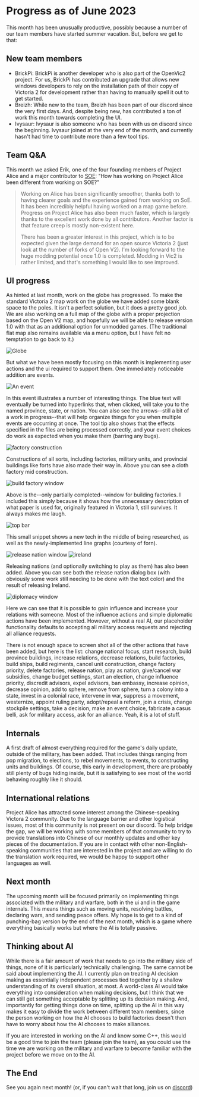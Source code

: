# Progress as of June 2023

This month has been unusually productive, possibly because a number of our team members have started summer vacation. But, before we get to that:

## New team members

- BrickPi: BrickPi is another developer who is also part of the OpenVic2 project. For us, BrickPi has contributed an upgrade that allows new windows developers to rely on the installation path of their copy of Victoria 2 for development rather than having to manually spell it out to get started.
- Breizh: While new to the team, Breizh has been part of our discord since the very first days. And, despite being new, has contributed a ton of work this month towards completing the UI.
- Ivysaur: Ivysaur is also someone who has been with us on discord since the beginning. Ivysaur joined at the very end of the month, and currently hasn't had time to contribute more than a few tool tips.

## Team Q&A

This month we asked Erik, one of the four founding members of Project Alice and a major contributor to [SOE](https://github.com/symphony-of-empires/symphony-of-empires): "How has working on Project Alice been different from working on SOE?"

> Working on Alice has been significantly smoother, thanks both to having clearer goals and the experience gained from working on SoE. It has been incredibly helpful having worked on a map game before. Progress on Project Alice has also been much faster, which is largely thanks to the excellent work done by all contributors. Another factor is that feature creep is mostly non-existent here.
> 
> There has been a greater interest in this project, which is to be expected given the large demand for an open source Victoria 2 (just look at the number of forks of Open V2). I'm looking forward to the huge modding potential once 1.0 is completed. Modding in Vic2 is rather limited, and that's something I would like to see improved.

## UI progress

As hinted at last month, work on the globe has progressed. To make the standard Victoria 2 map work on the globe we have added some blank space to the poles. It isn't a perfect solution, but it does a pretty good job. We are also working on a full map of the globe with a proper projection based on the Open V2 map, and hopefully we will be able to release version 1.0 with that as an additional option for unmodded games. (The traditional flat map also remains available via a menu option, but I have felt no temptation to go back to it.)

![Globe](./images/globe.png)

But what we have been mostly focusing on this month is implementing user actions and the ui required to support them. One immediately noticeable addition are events.

![An event](./images/event.png)

In this event illustrates a number of interesting things. The blue text will eventually be turned into hyperlinks that, when clicked, will take you to the named province, state, or nation. You can also see the arrows--still a bit of a work in progress--that will help organize things for you when multiple events are occurring at once. The tool tip also shows that the effects specified in the files are being processed correctly, and your event choices do work as expected when you make them (barring any bugs).

![factory construction](./images/factories.png)

Constructions of all sorts, including factories, military units, and provincial buildings like forts have also made their way in. Above you can see a cloth factory mid construction.

![build factory window](./images/buildwindow.png)

Above is the--only partially completed--window for building factories. I included this simply because it shows how the unnecessary description of what paper is used for, originally featured in Victoria 1, still survives. It always makes me laugh.

![top bar](./images/tech.png)

This small snippet shows a new tech in the middle of being researched, as well as the newly-implemented line graphs (courtesy of forn).

![release nation window](./images/release.png)
![ireland](./images/ireland.png)

Releasing nations (and optionally switching to play as them) has also been added. Above you can see both the release nation dialog box (with obviously some work still needing to be done with the text color) and the result of releasing Ireland.

![diplomacy window](./images/diplomacy.png)

Here we can see that it is possible to gain influence and increase your relations with someone. Most of the influence actions and simple diplomatic actions have been implemented. However, without a real AI, our placeholder functionality defaults to accepting all military access requests and rejecting all alliance requests.

There is not enough space to screen shot all of the other actions that have been added, but here is the list: change national focus, start research, build province buildings, increase relations, decrease relations, build factories, build ships, build regiments, cancel unit construction, change factory priority, delete factories, release nation, play as nation, give/cancel war subsidies, change budget settings, start an election, change influence priority, discredit advisors, expel advisors, ban embassy, increase opinion, decrease opinion, add to sphere, remove from sphere, turn a colony into a state, invest in a colonial race, intervene in war, suppress a movement, westernize, appoint ruling party, adopt/repeal a reform, join a crisis, change stockpile settings, take a decision, make an event choice, fabricate a casus belli, ask for military access, ask for an alliance. Yeah, it is a lot of stuff.

## Internals

A first draft of almost everything required for the game's daily update, outside of the military, has been added. That includes things ranging from pop migration, to elections, to rebel movements, to events, to constructing units and buildings. Of course, this early in development, there are probably still plenty of bugs hiding inside, but it is satisfying to see most of the world behaving roughly like it should.

## International relations

Project Alice has attracted some interest among the Chinese-speaking Victora 2 community. Due to the language barrier and other logistical issues, most of this community is not present on our discord. To help bridge the gap, we will be working with some members of that community to try to provide translations into Chinese of our monthly updates and other key pieces of the documentation. If you are in contact with other non-English-speaking communities that are interested in the project and are willing to do the translation work required, we would be happy to support other languages as well.

## Next month

The upcoming month will be focused primarily on implementing things associated with the military and warfare, both in the ui and in the game internals. This means things such as moving units, resolving battles, declaring wars, and sending peace offers. My hope is to get to a kind of punching-bag version by the end of the next month, which is a game where everything basically works but where the AI is totally passive.

## Thinking about AI

While there is a fair amount of work that needs to go into the military side of things, none of it is particularly technically challenging. The same cannot be said about implementing the AI. I currently plan on treating AI decision making as essentially independent processes tied together by a shallow understanding of its overall situation, at most. A world-class AI would take everything into consideration when making decisions, but I think that we can still get something acceptable by splitting up its decision making. And, importantly for getting things done on time, splitting up the AI in this way makes it easy to divide the work between different team members, since the person working on how the AI chooses to build factories doesn't then have to worry about how the AI chooses to make alliances.

If you are interested in working on the AI and know some C++, this would be a good time to join the team (please join the team), as you could use the time we are working on the military and warfare to become familiar with the project before we move on to the AI.

## The End

See you again next month! (or, if you can't wait that long, join us on [discord](https://discord.gg/QUJExr4mRn))